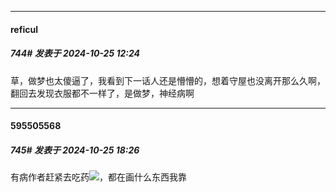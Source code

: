 ﻿
*****

####  reficul  
##### 744#       发表于 2024-10-25 12:24

草，做梦也太傻逼了，我看到下一话人还是懵懵的，想着守屋也没离开那么久啊，翻回去发现衣服都不一样了，是做梦，神经病啊


*****

####  595505568  
##### 745#       发表于 2024-10-25 18:26

有病作者赶紧去吃药<img src="https://static.saraba1st.com/image/smiley/face2017/134.png" referrerpolicy="no-referrer">，都在画什么东西我靠

